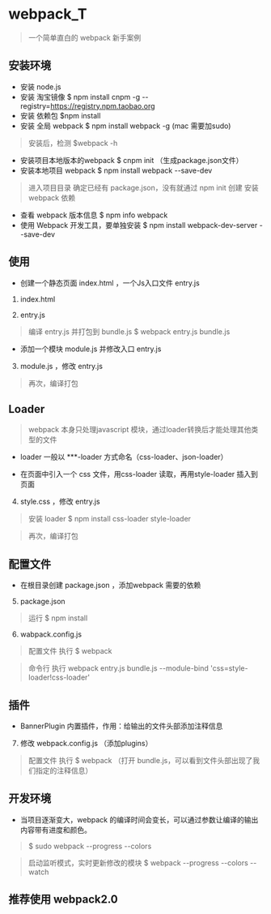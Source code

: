 # webpack_T
> 一个简单直白的 webpack 新手案例

## 安装环境
* 安装 node.js
* 安装 淘宝镜像   $ npm install cnpm -g --registry=https://registry.npm.taobao.org
* 安装 依赖包   $npm install
* 安装 全局 webpack   $ npm install webpack -g  (mac 需要加sudo)

> 安装后，检测 $webpack -h

* 安装项目本地版本的webpack $ cnpm init （生成package.json文件）
* 安装本地项目 webpack  $ npm install webpack --save-dev

> 进入项目目录
> 确定已经有 package.json，没有就通过 npm init 创建
> 安装 webpack 依赖

* 查看 webpack 版本信息   $ npm info webpack
* 使用 Webpack 开发工具，要单独安装   $ npm install webpack-dev-server --save-dev

## 使用	
* 创建一个静态页面 index.html ，一个Js入口文件 entry.js

1. index.html

2. entry.js 

> 编译 entry.js 并打包到 bundle.js   $ webpack entry.js bundle.js

* 添加一个模块 module.js 并修改入口 entry.js

3. module.js ，修改 entry.js

> 再次，编译打包

## Loader

> webpack 本身只处理javascript 模块，通过loader转换后才能处理其他类型的文件

* loader 一般以 ***-loader 方式命名（css-loader、json-loader）

* 在页面中引入一个 css 文件，用css-loader 读取，再用style-loader 插入到页面

4. style.css ，修改 entry.js

> 安装 loader  $ npm install css-loader style-loader

> 再次，编译打包

## 配置文件 

* 在根目录创建 package.json ，添加webpack 需要的依赖

5. package.json

> 运行  $ npm install 

6. wabpack.config.js

> 配置文件 执行  $ webpack
 
> 命令行 执行 webpack entry.js bundle.js --module-bind 'css=style-loader!css-loader' 

## 插件

* BannerPlugin 内置插件，作用：给输出的文件头部添加注释信息

7. 修改 webpack.config.js （添加plugins）

> 配置文件 执行  $ webpack （打开 bundle.js，可以看到文件头部出现了我们指定的注释信息）

## 开发环境

* 当项目逐渐变大，webpack 的编译时间会变长，可以通过参数让编译的输出内容带有进度和颜色。

> $ sudo webpack --progress --colors

> 启动监听模式，实时更新修改的模块  $ webpack --progress --colors --watch


##  推荐使用 webpack2.0 


